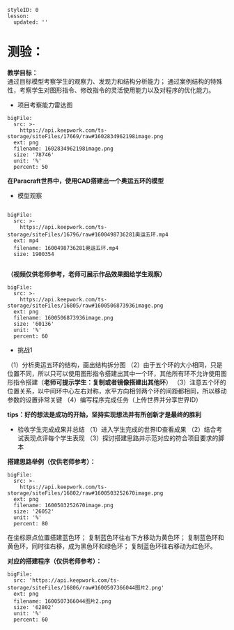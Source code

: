 

```@Lesson
styleID: 0
lesson:
  updated: ''

```


# **测验：**
   
**教学目标：**  
通过目标模型考察学生的观察力、发现力和结构分析能力；
通过案例结构的特殊性，考察学生对图形指令、修改指令的灵活使用能力以及对程序的优化能力。
* 项目考察能力雷达图 
   
 
```@BigFile
bigFile:
  src: >-
    https://api.keepwork.com/ts-storage/siteFiles/17669/raw#1602834962198image.png
  ext: png
  filename: 1602834962198image.png
  size: '78746'
  unit: '%'
  percent: 50

```

**在Paracraft世界中，使用CAD搭建出一个奥运五环的模型**



* 模型观察 

```@BigFile

bigFile:
  src: >-
    https://api.keepwork.com/ts-storage/siteFiles/16796/raw#1600498736281奥运五环.mp4
  ext: mp4
  filename: 1600498736281奥运五环.mp4
  size: 1900354
          
```


**（视频仅供老师参考，老师可展示作品效果图给学生观察）**


```@BigFile
bigFile:
  src: >-
    https://api.keepwork.com/ts-storage/siteFiles/16805/raw#1600506873936image.png
  ext: png
  filename: 1600506873936image.png
  size: '60136'
  unit: '%'
  percent: 60

```
 * 挑战1
 
  
（1）分析奥运五环的结构，画出结构拆分图
（2）由于五个环的大小相同，只是位置不同，所以只可以使用图形指令搭建出其中一个环，其他所有环不允许使用图形指令搭建（**老师可提示学生：复制或者镜像搭建出其他环**）
（3）注意五个环的位置关系，以中间环中心左右对称，水平方向相邻两个环的间距都相同，所以移动参数的设置非常关键
（4）编写程序完成任务（上传世界并分享世界ID）







   **tips：好的想法是成功的开始，坚持实现想法并有所创新才是最终的胜利**
* 验收学生完成成果并总结
  （1）进入学生完成的世界ID查看成果
  （2）结合考试表现点评每个学生表现
  （3）探讨搭建思路并示范对应的符合项目要求的脚本
  
 **搭建思路举例（仅供老师参考）：**
 
```@BigFile
bigFile:
  src: >-
    https://api.keepwork.com/ts-storage/siteFiles/16802/raw#1600503252670image.png
  ext: png
  filename: 1600503252670image.png
  size: '26052'
  unit: '%'
  percent: 80

```

在坐标原点位置搭建蓝色环；
复制蓝色环往右下方移动为黄色环；
复制蓝色环和黄色环，同时往右移，成为黑色环和绿色环；
复制蓝色环往右移动为红色环。


 **对应的搭建程序（仅供老师参考）：**
```@BigFile
bigFile:
  src: 'https://api.keepwork.com/ts-storage/siteFiles/16806/raw#1600507366044图片2.png'
  ext: png
  filename: 1600507366044图片2.png
  size: '62802'
  unit: '%'
  percent: 60

```